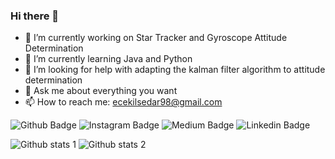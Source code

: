 ### Hi there 👋



- 🔭 I’m currently working on Star Tracker and Gyroscope Attitude Determination 
- 🌱 I’m currently learning Java and Python
- 🤔 I’m looking for help with adapting the kalman filter algorithm to attitude determination
- 💬 Ask me about everything you want
- 📫 How to reach me: ecekilsedar98@gmail.com

![Github Badge](https://img.shields.io/badge/-Github-000?style=quare&labelColor=000&logo=Github&logoColor=white&link=https://github.com/gulsenece)
![Instagram Badge](https://img.shields.io/badge/-Instagram-C13584?style=flat-quare&labelColor=C13584&logo=instagram&logoColor=white&link=https://www.instagram.com/gekengineer/)
![Medium Badge](https://img.shields.io/badge/-Medium-757575?style=flat-quare&labelColor=757575&logo=Medium&logoColor=white&link=https://medium.com/@gulsenece)
![Linkedin Badge](https://img.shields.io/badge/-Linkedin-blue?style=flat-quare&labelColor=blue&logo=Linkedin&logoColor=white&link=https://www.linkedin.com/in/g%C3%BCl%C5%9Fen-ece-kilsedar-b34b03184/)


![Github stats 1](https://github-readme-stats.vercel.app/api?username=gulsenece&show_icons=true&theme=gradient) 
![Github stats 2](https://github-readme-stats.vercel.app/api?username=gulsenece&show_icons=true&theme=radical)
